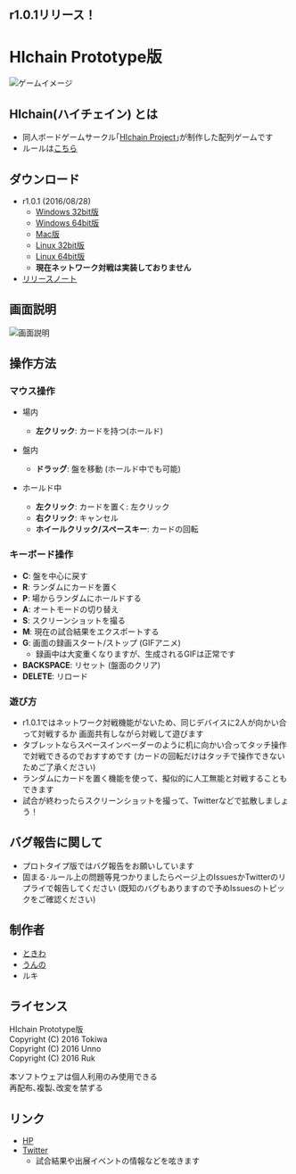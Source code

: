 ## r1.0.1リリース！
# HIchain Prototype版

![ゲームイメージ](https://github.com/hichain/HIchain-Prototype/blob/master/images/playing3.gif)

## HIchain(ハイチェイン) とは
  + 同人ボードゲームサークル｢[HIchain Project](http://hichain.sokon.jp)｣が制作した配列ゲームです
  + ルールは[こちら](http://hichain.sokon.jp/rule.html)

## ダウンロード
  + r1.0.1 (2016/08/28)
    + [Windows 32bit版](https://github.com/hichain/HIchain-Prototype/releases/download/r1.0.1/HIchain_Prototype_r1_0_1_x86.zip)
    + [Windows 64bit版](https://github.com/hichain/HIchain-Prototype/releases/download/r1.0.1/HIchain_Prototype_r1_0_1_x64.zip)
    + [Mac版](https://github.com/hichain/HIchain-Prototype/releases/download/r1.0.1/HIchain_Prototype_r1_0_1_macosx.zip)
    + [Linux 32bit版](https://github.com/hichain/HIchain-Prototype/releases/download/r1.0.1/HIchain_Prototype_r1_0_1_linux32.zip)
    + [Linux 64bit版](https://github.com/hichain/HIchain-Prototype/releases/download/r1.0.1/HIchain_Prototype_r1_0_1_linux64.zip)
    + **現在ネットワーク対戦は実装しておりません**
  + [リリースノート](https://github.com/hichain/HIchain-Prototype/releases)

## 画面説明
![画面説明](https://raw.githubusercontent.com/hichain/HIchain-Prototype/master/images/description.png)

## 操作方法
### マウス操作
+ 場内
  + **左クリック**: カードを持つ(ホールド)
+ 盤内
  + **ドラッグ**: 盤を移動 (ホールド中でも可能)

+ ホールド中
  + **左クリック**: カードを置く: 左クリック
  + **右クリック**: キャンセル
  + **ホイールクリック/スペースキー**: カードの回転

### キーボード操作
+ **C**:  盤を中心に戻す
+ **R**:  ランダムにカードを置く
+ **P**:  場からランダムにホールドする
+ **A**:  オートモードの切り替え
+ **S**:  スクリーンショットを撮る
+ **M**:  現在の試合結果をエクスポートする
+ **G**:  画面の録画スタート/ストップ (GIFアニメ)
  + 録画中は大変重くなりますが、生成されるGIFは正常です
+ **BACKSPACE**: リセット (盤面のクリア)
+ **DELETE**: リロード

### 遊び方
+ r1.0.1ではネットワーク対戦機能がないため、同じデバイスに2人が向かい合って対戦するか
画面共有しながら対戦して遊びます
+ タブレットならスペースインベーダーのように机に向かい合ってタッチ操作で対戦できるのでおすすめです
(カードの回転だけはタッチで操作できないためご了承ください)
+ ランダムにカードを置く機能を使って、擬似的に人工無能と対戦することもできます
+ 試合が終わったらスクリーンショットを撮って、Twitterなどで拡散しましょう！

## バグ報告に関して
+ プロトタイプ版ではバグ報告をお願いしています
+ 固まる･ルール上の問題等見つかりましたらページ上のIssuesかTwitterのリプライで報告してください
  (既知のバグもありますので予めIssuesのトピックをご確認ください)

## 制作者
+ [ときわ](https://github.com/TokiwaTools)
+ [うんの](https://github.com/funi)
+ ルキ

## ライセンス
HIchain Prototype版  
Copyright (C) 2016 Tokiwa  
Copyright (C) 2016 Unno  
Copyright (C) 2016 Ruk  

本ソフトウェアは個人利用のみ使用できる  
再配布､複製､改変を禁ずる

## リンク
+ [HP](http://hichain.sokon.jp/)
+ [Twitter](https://twitter.com/HIchain_game)
  + 試合結果や出展イベントの情報などを呟きます
